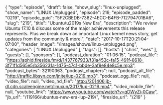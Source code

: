 {
  "type": "episode",
  "draft": false,
  "show_slug": "linux-unplugged",
  "show_name": "LINUX Unplugged",
  "episode": 219,
  "episode_padded": "0219",
  "episode_guid": "5F2CBEDB-7382-4ECC-B4FB-712794701BA6",
  "slug": "219",
  "title": "Ubuntu\u2019s New Era",
  "description": "We review Ubuntu 17.10 & discuss some of the major achievements this release represents. Plus we break down an important Linux kernel news story, get updates from the community & more!",
  "date": "2017-10-17T20:21:04-07:00",
  "header_image": "/images/shows/linux-unplugged.png",
  "categories": [
    "LINUX Unplugged"
  ],
  "tags": [],
  "hosts": [
    "chris",
    "wes"
  ],
  "guests": [],
  "sponsors": [],
  "podcast_duration": "01:06:15",
  "podcast_file": "https://aphid.fireside.fm/d/1437767933/f31a453c-fa15-491f-8618-3f71f1d565e5/b356231a-1d75-47c1-bbde-3af9e84e8c5e.mp3",
  "podcast_bytes": 32190363,
  "podcast_chapters": null,
  "podcast_alt_file": "http://traffic.libsyn.com/jnite/lup-0219.mp3",
  "podcast_ogg_file": null,
  "video_file": null,
  "video_hd_file": "http://201406.jb-dl.cdn.scaleengine.net/linuxun/2017/lup-0219.mp4",
  "video_mobile_file": null,
  "youtube_link": "https://www.youtube.com/watch?v=qDWyZi-0Caw",
  "jb_url": "/119166/ubuntus-new-era-lup-219/",
  "fireside_url": "/219"
}

